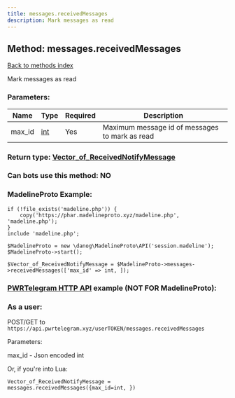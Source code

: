 ```yaml
---
title: messages.receivedMessages
description: Mark messages as read
---
```

## Method: messages.receivedMessages  
[Back to methods index](index.md)


Mark messages as read

### Parameters:

| Name     |    Type       | Required | Description |
|----------|---------------|----------|-------------|
|max\_id|[int](../types/int.md) | Yes|Maximum message id of messages to mark as read|


### Return type: [Vector\_of\_ReceivedNotifyMessage](../types/ReceivedNotifyMessage.md)

### Can bots use this method: **NO**


### MadelineProto Example:


```
if (!file_exists('madeline.php')) {
    copy('https://phar.madelineproto.xyz/madeline.php', 'madeline.php');
}
include 'madeline.php';

$MadelineProto = new \danog\MadelineProto\API('session.madeline');
$MadelineProto->start();

$Vector_of_ReceivedNotifyMessage = $MadelineProto->messages->receivedMessages(['max_id' => int, ]);
```

### [PWRTelegram HTTP API](https://pwrtelegram.xyz) example (NOT FOR MadelineProto):



### As a user:

POST/GET to `https://api.pwrtelegram.xyz/userTOKEN/messages.receivedMessages`

Parameters:

max_id - Json encoded int




Or, if you're into Lua:

```
Vector_of_ReceivedNotifyMessage = messages.receivedMessages({max_id=int, })
```

